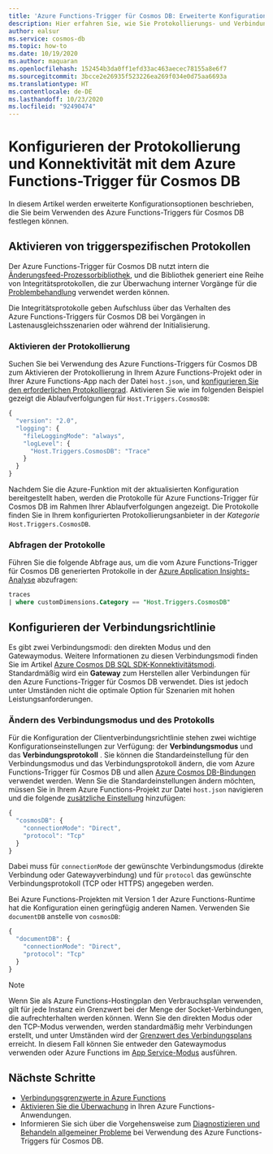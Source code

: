 ```yaml
---
title: 'Azure Functions-Trigger für Cosmos DB: Erweiterte Konfiguration'
description: Hier erfahren Sie, wie Sie Protokollierungs- und Verbindungsrichtlinien konfigurieren, die vom Azure Functions-Trigger für Cosmos DB verwendet werden.
author: ealsur
ms.service: cosmos-db
ms.topic: how-to
ms.date: 10/19/2020
ms.author: maquaran
ms.openlocfilehash: 152454b3da0ff1efd33ac463aecec78155a8e6f7
ms.sourcegitcommit: 3bcce2e26935f523226ea269f034e0d75aa6693a
ms.translationtype: HT
ms.contentlocale: de-DE
ms.lasthandoff: 10/23/2020
ms.locfileid: "92490474"
---
```

# <a name="how-to-configure-logging-and-connectivity-with-the-azure-functions-trigger-for-cosmos-db"></a>Konfigurieren der Protokollierung und Konnektivität mit dem Azure Functions-Trigger für Cosmos DB

In diesem Artikel werden erweiterte Konfigurationsoptionen beschrieben, die Sie beim Verwenden des Azure Functions-Triggers für Cosmos DB festlegen können.

## <a name="enabling-trigger-specific-logs"></a>Aktivieren von triggerspezifischen Protokollen

Der Azure Functions-Trigger für Cosmos DB nutzt intern die [Änderungsfeed-Prozessorbibliothek](./change-feed-processor.md), und die Bibliothek generiert eine Reihe von Integritätsprotokollen, die zur Überwachung interner Vorgänge für die [Problembehandlung](./troubleshoot-changefeed-functions.md) verwendet werden können.

Die Integritätsprotokolle geben Aufschluss über das Verhalten des Azure Functions-Triggers für Cosmos DB bei Vorgängen in Lastenausgleichsszenarien oder während der Initialisierung.

### <a name="enabling-logging"></a>Aktivieren der Protokollierung

Suchen Sie bei Verwendung des Azure Functions-Triggers für Cosmos DB zum Aktivieren der Protokollierung in Ihrem Azure Functions-Projekt oder in Ihrer Azure Functions-App nach der Datei `host.json`, und [konfigurieren Sie den erforderlichen Protokolliergrad](../azure-functions/functions-monitoring.md#log-levels-and-categories). Aktivieren Sie wie im folgenden Beispiel gezeigt die Ablaufverfolgungen für `Host.Triggers.CosmosDB`:

```js
{
  "version": "2.0",
  "logging": {
    "fileLoggingMode": "always",
    "logLevel": {
      "Host.Triggers.CosmosDB": "Trace"
    }
  }
}
```

Nachdem Sie die Azure-Funktion mit der aktualisierten Konfiguration bereitgestellt haben, werden die Protokolle für Azure Functions-Trigger für Cosmos DB im Rahmen Ihrer Ablaufverfolgungen angezeigt. Die Protokolle finden Sie in Ihrem konfigurierten Protokollierungsanbieter in der *Kategorie* `Host.Triggers.CosmosDB`.

### <a name="query-the-logs"></a>Abfragen der Protokolle

Führen Sie die folgende Abfrage aus, um die vom Azure Functions-Trigger für Cosmos DB generierten Protokolle in der [Azure Application Insights-Analyse](../azure-monitor/log-query/log-query-overview.md) abzufragen:

```sql
traces
| where customDimensions.Category == "Host.Triggers.CosmosDB"
```

## <a name="configuring-the-connection-policy"></a>Konfigurieren der Verbindungsrichtlinie

Es gibt zwei Verbindungsmodi: den direkten Modus und den Gatewaymodus. Weitere Informationen zu diesen Verbindungsmodi finden Sie im Artikel [Azure Cosmos DB SQL SDK-Konnektivitätsmodi](sql-sdk-connection-modes.md). Standardmäßig wird ein **Gateway** zum Herstellen aller Verbindungen für den Azure Functions-Trigger für Cosmos DB verwendet. Dies ist jedoch unter Umständen nicht die optimale Option für Szenarien mit hohen Leistungsanforderungen.

### <a name="changing-the-connection-mode-and-protocol"></a>Ändern des Verbindungsmodus und des Protokolls

Für die Konfiguration der Clientverbindungsrichtlinie stehen zwei wichtige Konfigurationseinstellungen zur Verfügung: der **Verbindungsmodus** und das **Verbindungsprotokoll** . Sie können die Standardeinstellung für den Verbindungsmodus und das Verbindungsprotokoll ändern, die vom Azure Functions-Trigger für Cosmos DB und allen [Azure Cosmos DB-Bindungen](../azure-functions/functions-bindings-cosmosdb-v2-output.md) verwendet werden. Wenn Sie die Standardeinstellungen ändern möchten, müssen Sie in Ihrem Azure Functions-Projekt zur Datei `host.json` navigieren und die folgende [zusätzliche Einstellung](../azure-functions/functions-bindings-cosmosdb-v2-output.md#hostjson-settings) hinzufügen:

```js
{
  "cosmosDB": {
    "connectionMode": "Direct",
    "protocol": "Tcp"
  }
}
```

Dabei muss für `connectionMode` der gewünschte Verbindungsmodus (direkte Verbindung oder Gatewayverbindung) und für `protocol` das gewünschte Verbindungsprotokoll (TCP oder HTTPS) angegeben werden. 

Bei Azure Functions-Projekten mit Version 1 der Azure Functions-Runtime hat die Konfiguration einen geringfügig anderen Namen. Verwenden Sie `documentDB` anstelle von `cosmosDB`:

```js
{
  "documentDB": {
    "connectionMode": "Direct",
    "protocol": "Tcp"
  }
}
```

> [!NOTE]
> Wenn Sie als Azure Functions-Hostingplan den Verbrauchsplan verwenden, gilt für jede Instanz ein Grenzwert bei der Menge der Socket-Verbindungen, die aufrechterhalten werden können. Wenn Sie den direkten Modus oder den TCP-Modus verwenden, werden standardmäßig mehr Verbindungen erstellt, und unter Umständen wird der [Grenzwert des Verbindungsplans](../azure-functions/manage-connections.md#connection-limit) erreicht. In diesem Fall können Sie entweder den Gatewaymodus verwenden oder Azure Functions im [App Service-Modus](../azure-functions/functions-scale.md#app-service-plan) ausführen.

## <a name="next-steps"></a>Nächste Schritte

* [Verbindungsgrenzwerte in Azure Functions](../azure-functions/manage-connections.md#connection-limit)
* [Aktivieren Sie die Überwachung](../azure-functions/functions-monitoring.md) in Ihren Azure Functions-Anwendungen.
* Informieren Sie sich über die Vorgehensweise zum [Diagnostizieren und Behandeln allgemeiner Probleme](./troubleshoot-changefeed-functions.md) bei Verwendung des Azure Functions-Triggers für Cosmos DB.